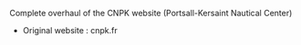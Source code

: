 Complete overhaul of the CNPK website (Portsall-Kersaint Nautical Center)
- Original website : cnpk.fr
